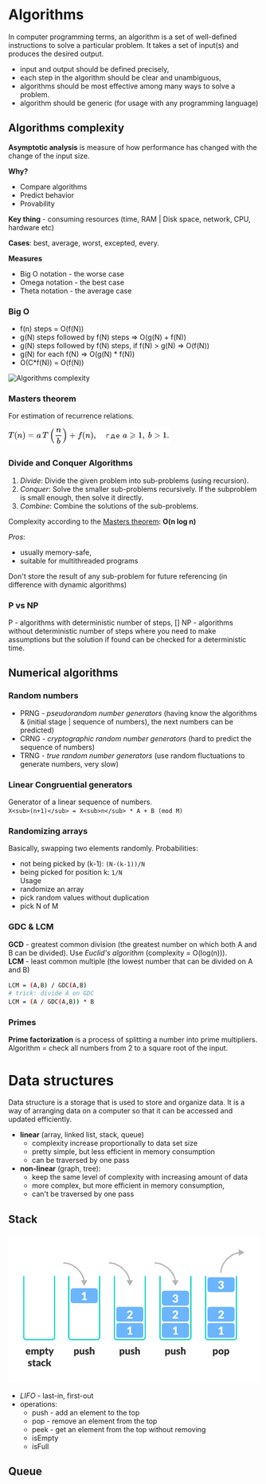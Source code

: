 # Algorithms 

In computer programming terms, an algorithm is a set of well-defined instructions to solve a particular problem. It takes a set of input(s) and produces the desired output.

- input and output should be defined precisely, 
- each step in the algorithm should be clear and unambiguous, 
- algorithms should be most effective among many ways to solve a problem.
- algorithm should be generic (for usage with any programming language)

## Algorithms complexity

**Asymptotic analysis** is measure of how performance has changed with the change of the input size. 

**Why?**
- Compare algorithms
- Predict behavior
- Provability

**Key thing** - consuming resources (time, RAM | Disk space, network, CPU, hardware etc)  

**Cases**: best, average, worst, excepted, every.

**Measures** 
- Big O notation - the worse case
- Omega notation - the best case
- Theta notation - the average case

### Big O
  - f(n) steps = O(f(N))
  - g(N) steps followed by f(N) steps ⇒ O(g(N) + f(N))
  - g(N) steps followed by f(N) steps, if f(N) > g(N) ⇒ O(f(N))
  - g(N) for each f(N) ⇒ O(g(N) * f(N))
  - O(C*f(N)) = O(f(N))

![Algorithms complexity](/pictures/complexity.png)

### Masters theorem
For estimation of recurrence relations.

![img.png](pictures/masters.png)

### Divide and Conquer Algorithms

1. *Divide*: Divide the given problem into sub-problems (using recursion).
2. *Conquer*: Solve the smaller sub-problems recursively. If the subproblem is small enough, then solve it directly.
3. *Combine*: Combine the solutions of the sub-problems.

Complexity according to the [Masters theorem](#Masters-theorem): **O(n log n)**

*Pros*:
- usually  memory-safe,
- suitable for multithreaded programs

Don't store the result of any sub-problem for future referencing (in difference with dynamic algorithms)

### P vs NP

P - algorithms with deterministic number of steps, []
NP - algorithms without deterministic number of steps where you need to make assumptions but the solution if found can be checked for a deterministic time.

## Numerical algorithms 

### Random numbers
- PRNG - *pseudorandom number generators* (having know the algorithms & (initial stage | sequence of numbers), the next numbers can be predicted)
- CRNG - *cryptographic random number generators* (hard to predict the sequence of numbers)
- TRNG - *true random number generators* (use random fluctuations to generate numbers, very slow)

### Linear Congruential generators
Generator of a linear sequence of numbers.   
`X<sub>(n+1)</sub> = X<sub>n</sub> * A + B (mod M)`

### Randomizing arrays
Basically, swapping two elements randomly. 
Probabilities: 
- not being picked by (k-1): `(N-(k-1))/N`
- being picked for position k: `1/N`  
Usage
- randomize an array
- pick random values without duplication
- pick N of M

### GDC & LCM

**GCD** - greatest common division (the greatest number on which both A and B can be divided). Use *Euclid's algorithm* (complexity = O(log(n))).  
**LCM** - least common multiple (the lowest number that can be divided on A and B)
```bash
LCM = (A,B) / GDC(A,B)
# trick: divide A on GDC
LCM = (A / GDC(A,B)) * B 
```

### Primes

**Prime factorization** is a process of splitting a number into prime multipliers. Algorithm = check all numbers from 2 to a square root of the input. 

# Data structures

Data structure is a storage that is used to store and organize data. It is a way of arranging data on a computer so that it can be accessed and updated efficiently.

- **linear** (array, linked list, stack, queue)
  - complexity increase proportionally to data set size
  - pretty simple, but less efficient in memory consumption
  - can be traversed by one pass
- **non-linear** (graph, tree):
  - keep the same level of complexity with increasing amount of data
  - more complex, but more efficient in memory consumption,
  - can't be traversed by one pass

## Stack

![img.png](pictures/stack.png)

- *LIFO* - last-in, first-out
- operations:
  - push - add an element to the top
  - pop - remove an element from the top
  - peek - get an element from the top without removing
  - isEmpty
  - isFull

## Queue


